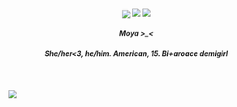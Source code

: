 <h3 align="center">
<img src="https://files.catbox.moe/gktui6.png"

<p align="center">
<img src="https://files.catbox.moe/d2iu38.png"/>
<img src="https://files.catbox.moe/h1f303.gif"
</p>

<p align="center">
</p>
<p align="center">
</p>

<h5 align="center">
 Moya >_< 
         <h5 align="center">
        She/her<3, he/him. American, 15. Bi+aroace demigirl
</h5>


<h5 align="center">
 ‎‎ ‎

</h5>
<img src="https://files.catbox.moe/csosve.png"
</p>


